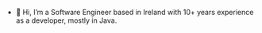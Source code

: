 - 👋 Hi, I’m a Software Engineer based in Ireland with 10+ years experience as a developer, mostly in Java.

<!---
silvamb/silvamb is a ✨ special ✨ repository because its `README.md` (this file) appears on your GitHub profile.
You can click the Preview link to take a look at your changes.
--->
